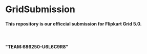 <h1>GridSubmission</h1>

<h4>This repository is our officcial submission for Flipkart Grid 5.0.</h4><br>
<h4>"TEAM:686250-U6L6C9R8"</h4>

